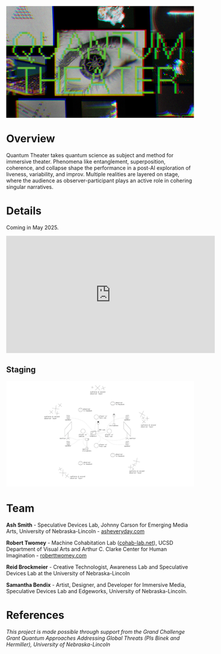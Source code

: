 <div style="height: 300px; overflow: hidden; display: flex; align-items: center; justify-content: center;">
  <img src="images/qt-title.jpg" style="width: 100%; object-fit: cover; object-position: center;">
</div>

# Overview
Quantum Theater takes quantum science as subject and method for immersive theater. Phenomena like entanglement, superposition, coherence, and collapse shape the performance in a post-AI exploration of liveness, variability, and improv. Multiple realities are layered on stage, where the audience as observer-participant plays an active role in cohering singular narratives. 

# Details

Coming in May 2025.

<iframe width="560" height="315" src="https://www.youtube.com/embed/ye4SeRKsn8M?si=Eahw-UmiP1hMM1VD" title="YouTube video player" frameborder="0" allow="accelerometer; autoplay; clipboard-write; encrypted-media; gyroscope; picture-in-picture; web-share" referrerpolicy="strict-origin-when-cross-origin" allowfullscreen></iframe>

## Staging

  <img src="images/floorplan.jpg">

# Team
**Ash Smith** - Speculative Devices Lab, Johnny Carson for Emerging Media Arts, University of Nebraska-Lincoln - [asheveryday.com](https://asheveryday.com/)<br>

**Robert Twomey** - Machine Cohabitation Lab ([cohab-lab.net](https://cohab-lab.net)), UCSD Department of Visual Arts and Arthur C. Clarke Center for Human Imagination  - [roberttwomey.com](https://roberttwomey.com)<br>

**Reid Brockmeier** - Creative Technologist, Awareness Lab and Speculative Devices Lab at the University of Nebraska-Lincoln<br>

**Samantha Bendix** - Artist, Designer, and Developer for Immersive Media, Speculative Devices Lab and Edgeworks, University of Nebraska-Lincoln.<br>

# References

_This project is made possible through support from the Grand Challenge Grant Quantum Approaches Addressing Global Threats (PIs Binek and Hermiller), University of Nebraska-Lincoln_
